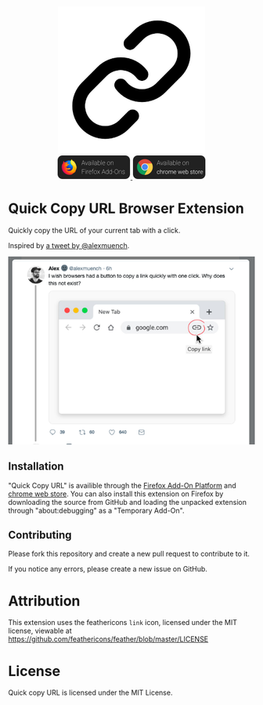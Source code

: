 <p align="center">
    <img src="icons/icon-500.png" height="300"><br />
    <a href="https://addons.mozilla.org/en-US/firefox/addon/quick-copy-url/">
        <img src="icons/firefox.png" alt="Availible on Firefox Add-Ons" width="150">
    </a>
    <a href="https://chrome.google.com/webstore/detail/quick-copy-url/pejnfjhmapcmemanpjfalfkmeblolhnj">
        <img src="icons/chrome.png" alt="Availible on chrome web store" width="150">
    </a>
</p>

# Quick Copy URL Browser Extension
Quickly copy the URL of your current tab with a click.

Inspired by [a tweet by @alexmuench](https://twitter.com/alexmuench/status/1146792451165868033).


![Tweet](tweet.png)

## Installation
"Quick Copy URL" is availible through the [Firefox Add-On Platform](https://addons.mozilla.org/en-US/firefox/addon/quick-copy-url/) and [chrome web store](https://chrome.google.com/webstore/detail/quick-copy-url/pejnfjhmapcmemanpjfalfkmeblolhnj).
You can also install this extension on Firefox by downloading the source from GitHub and loading the unpacked extension through "about:debugging" as a "Temporary Add-On".

## Contributing
Please fork this repository and create a new pull request to contribute to it.

If you notice any errors, please create a new issue on GitHub.

# Attribution
This extension uses the feathericons `link` icon, licensed under the MIT license, viewable at https://github.com/feathericons/feather/blob/master/LICENSE

# License
Quick copy URL is licensed under the MIT License.